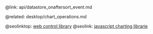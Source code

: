 @link: api/datastore_onaftersort_event.md

@related: 
	desktop/chart_operations.md

@seolinktop: [web control library](https://webix.com)
@seolink: [javascript charting librarie](https://webix.com/widget/charts/)
